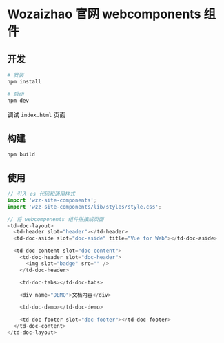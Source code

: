# Wozaizhao 官网 webcomponents 组件

## 开发

```bash
# 安装
npm install

# 启动
npm dev
```

调试 `index.html` 页面

## 构建

```bash
npm build
```

## 使用

```javascript
// 引入 es 代码和通用样式
import 'wzz-site-components';
import 'wzz-site-components/lib/styles/style.css';

// 将 webcomponents 组件拼接成页面
<td-doc-layout>
  <td-header slot="header"></td-header>
  <td-doc-aside slot="doc-aside" title="Vue for Web"></td-doc-aside>

  <td-doc-content slot="doc-content">
    <td-doc-header slot="doc-header">
      <img slot="badge" src="" />
    </td-doc-header>

    <td-doc-tabs></td-doc-tabs>

    <div name="DEMO">文档内容</div>

    <td-doc-demo></td-doc-demo>

    <td-doc-footer slot="doc-footer"></td-doc-footer>
  </td-doc-content>
</td-doc-layout>
```
